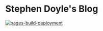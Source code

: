 # Stephen Doyle's Blog

[![pages-build-deployment](https://github.com/stevedoyle/stevedoyle.github.io/actions/workflows/pages/pages-build-deployment/badge.svg)](https://github.com/stevedoyle/stevedoyle.github.io/actions/workflows/pages/pages-build-deployment)
